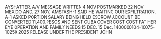 AYSHATTER. A/V MESSAGE WRITTEN 4 NOV POSTMARKED 22 NOV MEXICO AND. 27 NOV, AMSTASH-1 SAID HE WAITING OUR EXFILTRATION. A-1 ASKED PORTION SALARY BEING HELD ESCROW ACCOUNT BE CONVERTED 11,400.PESOS AND SENT CUBA COVER COST COST FAT HER EYE OPERATION AND FAMILY NEEDS 15 DEC. 15 Dec. 1400000104-10075-10250 2025 RELEASE UNDER THE PRESIDENT JOHN